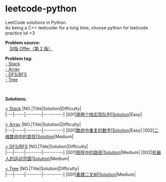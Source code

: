 # leetcode-python

LeetCode solutions in Python.  
As being a C++ leetcoder for a long time, choose python for leetcode practice lol <3  

**Problem source:**  
&emsp;[剑指 Offer（第 2 版）][0]  

[0]:https://leetcode-cn.com/problem-list/xb9nqhhg/

<div id="problem_tag"></div>

**Problem tag:**  
[- Stack](#stack)   
[- Array](#array)  
[- DFS/BFS](#dfs_bfs)  
[- Tree](#tree)

</br>

**Solutions:**  

<div id="stack"></div>  
 
[< Stack](#problem_tag)
|NO.|Title|Solution|Difficulty|  
|---|-----|--------|----------|
|001|[用两个栈实现队列](https://leetcode-cn.com/problems/yong-liang-ge-zhan-shi-xian-dui-lie-lcof/)|[Solution](./src/stack/yong-liang-ge-zhan-shi-xian-dui-lie-lcof.py)|Easy|

<div id="array"></div>  
 
[< Array](#problem_tag)
|NO.|Title|Solution|Difficulty|  
|---|-----|--------|----------|
|001|[数组中重复的数字](https://leetcode-cn.com/problems/shu-zu-zhong-zhong-fu-de-shu-zi-lcof/)|[Solution](./src/array/shu-zu-zhong-zhong-fu-de-shu-zi-lcof.py)|Easy|
|002|[二维数组中的查找](https://leetcode-cn.com/problems/er-wei-shu-zu-zhong-de-cha-zhao-lcof/)|[Solution](./src/array/er-wei-shu-zu-zhong-de-cha-zhao-lcof.py)|Medium|  

<div id="dfs_bfs"></div>  
 
[< DFS/BFS](#problem_tag)
|NO.|Title|Solution|Difficulty|  
|---|-----|--------|----------|
|001|[矩阵中的路径](https://leetcode-cn.com/problems/ju-zhen-zhong-de-lu-jing-lcof/)|[Solution](./src/dfs/ju-zhen-zhong-de-lu-jing-lcof.py)|Medium|
|002|[机器人的运动范围](https://leetcode-cn.com/problems/ji-qi-ren-de-yun-dong-fan-wei-lcof/)|[Solution](./src/dfs/ji-qi-ren-de-yun-dong-fan-wei-lcof.py)|Medium|

<div id="tree"></div>  
 
[< Tree](#problem_tag)
|NO.|Title|Solution|Difficulty|  
|---|-----|--------|----------|
|001|[重建二叉树](https://leetcode-cn.com/problems/zhong-jian-er-cha-shu-lcof/)|[Solution](./src/tree/zhong-jian-er-cha-shu-lcof.py)|Medium|
